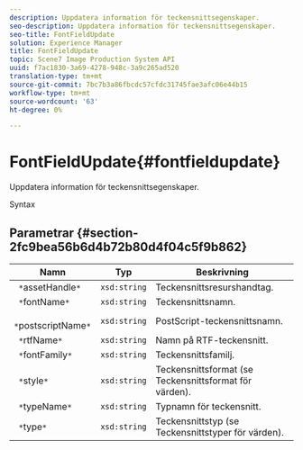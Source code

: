 ```yaml
---
description: Uppdatera information för teckensnittsegenskaper.
seo-description: Uppdatera information för teckensnittsegenskaper.
seo-title: FontFieldUpdate
solution: Experience Manager
title: FontFieldUpdate
topic: Scene7 Image Production System API
uuid: f7ac1830-3a69-4278-948c-3a9c265ad520
translation-type: tm+mt
source-git-commit: 7bc7b3a86fbcdc57cfdc31745fae3afc06e44b15
workflow-type: tm+mt
source-wordcount: '63'
ht-degree: 0%

---
```



# FontFieldUpdate{#fontfieldupdate}

Uppdatera information för teckensnittsegenskaper.

Syntax

## Parametrar {#section-2fc9bea56b6d4b72b80d4f04c5f9b862}

| Namn | Typ | Beskrivning |
|---|---|---|
| ` *`assetHandle`*` | `xsd:string` | Teckensnittsresurshandtag. |
| ` *`fontName`*` | `xsd:string` | Teckensnittsnamn. |
| ` *`postscriptName`*` | `xsd:string` | PostScript-teckensnittsnamn. |
| ` *`rtfName`*` | `xsd:string` | Namn på RTF-teckensnitt. |
| ` *`fontFamily`*` | `xsd:string` | Teckensnittsfamilj. |
| ` *`style`*` | `xsd:string` | Teckensnittsformat (se Teckensnittsformat för värden). |
| ` *`typeName`*` | `xsd:string` | Typnamn för teckensnitt. |
| ` *`type`*` | `xsd:string` | Teckensnittstyp (se Teckensnittstyper för värden). |

